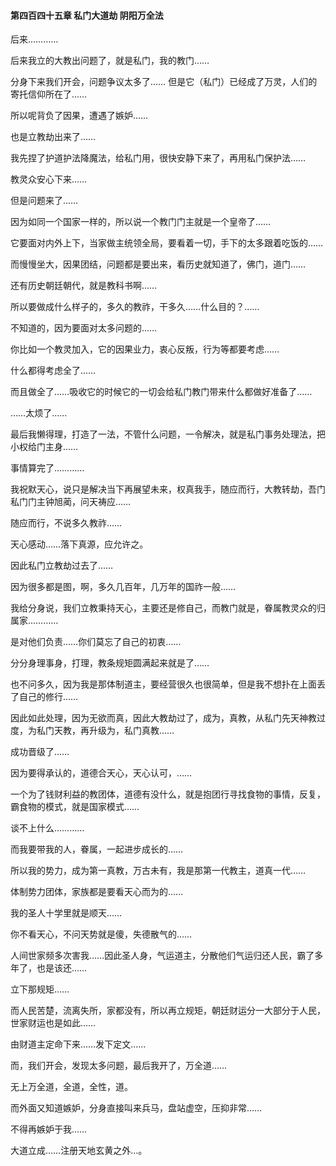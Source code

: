#### 第四百四十五章 私门大道劫 阴阳万全法


后来…………

后来我立的大教出问题了，就是私门，我的教门……

分身下来我们开会，问题争议太多了……
但是它（私门）已经成了万灵，人们的寄托信仰所在了……

所以呢背负了因果，遭遇了嫉妒……

也是立教劫出来了……

我先捏了护道护法降魔法，给私门用，很快安静下来了，再用私门保护法……

教灵众安心下来……

但是问题来了……

因为如同一个国家一样的，所以说一个教门门主就是一个皇帝了……

它要面对内外上下，当家做主统领全局，要看着一切，手下的太多跟着吃饭的……

而慢慢坐大，因果团结，问题都是要出来，看历史就知道了，佛门，道门……

还有历史朝廷朝代，就是教科书啊……

所以要做成什么样子的，多久的教祚，干多久……什么目的？……

不知道的，因为要面对太多问题的……

你比如一个教灵加入，它的因果业力，衷心反叛，行为等都要考虑……

什么都得考虑全了……

而且做全了……吸收它的时候它的一切会给私门教门带来什么都做好准备了……

……太烦了……

最后我懒得理，打造了一法，不管什么问题，一令解决，就是私门事务处理法，把小权给门主身……

事情算完了…………

我祝默天心，说只是解决当下再展望未来，权真我手，随应而行，大教转劫，吾门私门门主钟旭蔺，问天祷应……

随应而行，不说多久教祚……

天心感动……落下真源，应允许之。

因此私门立教劫过去了……

因为很多都是图，啊，多久几百年，几万年的国祚一般……

我给分身说，我们立教秉持天心，主要还是修自己，而教门就是，眷属教灵众的归属家…………

是对他们负责……你们莫忘了自己的初衷……

分分身理事身，打理，教条规矩圆满起来就是了……

也不问多久，因为我是那体制道主，要经营很久也很简单，但是我不想扑在上面丢了自己的修行……

因此如此处理，因为无欲而真，因此大教劫过了，成为，真教，从私门先天神教过度，为私门天教，再升级为，私门真教……

成功晋级了……

因为要得承认的，道德合天心，天心认可，……

一个为了钱财利益的教团体，道德有没什么，就是抱团行寻找食物的事情，反复，霸食物的模式，就是国家模式……

谈不上什么…………

而我要带我的人，眷属，一起进步成长的……

所以我的势力，成为第一真教，万古未有，我是那第一代教主，道真一代……

体制势力团体，家族都是要看天心而为的……

我的圣人十学里就是顺天……

你不看天心，不问天势就是傻，失德散气的……

人间世家频多次害我……因此圣人身，气运道主，分散他们气运归还人民，霸了多年了，也是该还……

立下那规矩……

而人民苦楚，流离失所，家都没有，所以再立规矩，朝廷财运分一大部分于人民，世家财运也是如此……

由财道主定命下来……发下定文……


而，我们开会，发现太多问题，最后我开了，万全道……

无上万全道，全道，全性，道。

而外面又知道嫉妒，分身直接叫来兵马，盘站虚空，压抑非常……

不得再嫉妒于我……

大道立成……注册天地玄黄之外…。


